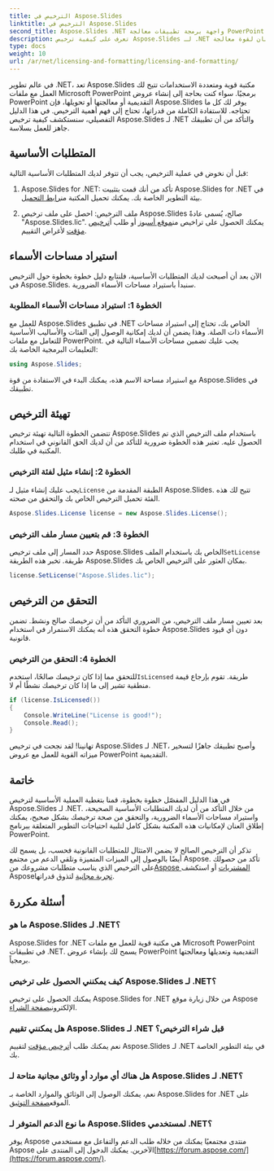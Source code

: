 ```yaml
---
title: الترخيص في Aspose.Slides
linktitle: الترخيص في Aspose.Slides
second_title: Aspose.Slides .NET واجهة برمجة تطبيقات معالجة PowerPoint
description: تعرف على كيفية ترخيص Aspose.Slides لـ .NET وإطلاق العنان لقوة معالجة PowerPoint في تطبيقات .NET الخاصة بك.
type: docs
weight: 10
url: /ar/net/licensing-and-formatting/licensing-and-formatting/
---
```


في عالم تطوير .NET، تعد Aspose.Slides مكتبة قوية ومتعددة الاستخدامات تتيح لك العمل مع ملفات Microsoft PowerPoint برمجيًا. سواء كنت بحاجة إلى إنشاء عروض PowerPoint التقديمية أو معالجتها أو تحويلها، فإن Aspose.Slides يوفر لك كل ما تحتاجه. للاستفادة الكاملة من قدراتها، تحتاج إلى فهم أهمية الترخيص. في هذا الدليل التفصيلي، سنستكشف كيفية ترخيص Aspose.Slides لـ .NET والتأكد من أن تطبيقك جاهز للعمل بسلاسة.

## المتطلبات الأساسية

قبل أن نخوض في عملية الترخيص، يجب أن تتوفر لديك المتطلبات الأساسية التالية:

1.  Aspose.Slides for .NET: تأكد من أنك قمت بتثبيت Aspose.Slides for .NET في بيئة التطوير الخاصة بك. يمكنك تحميل المكتبة من[رابط التحميل](https://releases.aspose.com/slides/net/).

2.  ملف الترخيص: احصل على ملف ترخيص Aspose.Slides صالح، يُسمى عادةً "Aspose.Slides.lic". يمكنك الحصول على تراخيص من[موقع أسبوز](https://purchase.aspose.com/buy) أو طلب أ[ترخيص مؤقت](https://purchase.aspose.com/temporary-license/) لأغراض التقييم.

## استيراد مساحات الأسماء

الآن بعد أن أصبحت لديك المتطلبات الأساسية، فلنتابع دليل خطوة بخطوة حول الترخيص في Aspose.Slides. سنبدأ باستيراد مساحات الأسماء الضرورية.

### الخطوة 1: استيراد مساحات الأسماء المطلوبة

للعمل مع Aspose.Slides في تطبيق .NET الخاص بك، تحتاج إلى استيراد مساحات الأسماء ذات الصلة. وهذا يضمن أن لديك إمكانية الوصول إلى الفئات والأساليب الأساسية للتعامل مع ملفات PowerPoint. يجب عليك تضمين مساحات الأسماء التالية في التعليمات البرمجية الخاصة بك:

```csharp
using Aspose.Slides;
```

مع استيراد مساحة الاسم هذه، يمكنك البدء في الاستفادة من قوة Aspose.Slides في تطبيقك.

## تهيئة الترخيص

تتضمن الخطوة التالية تهيئة ترخيص Aspose.Slides باستخدام ملف الترخيص الذي تم الحصول عليه. تعتبر هذه الخطوة ضرورية للتأكد من أن لديك الحق القانوني في استخدام المكتبة في طلبك.

### الخطوة 2: إنشاء مثيل لفئة الترخيص

 يجب عليك إنشاء مثيل لـ`License` الطبقة المقدمة من Aspose.Slides. تتيح لك هذه الفئة تحميل الترخيص الخاص بك والتحقق من صحته.

```csharp
Aspose.Slides.License license = new Aspose.Slides.License();
```

### الخطوة 3: قم بتعيين مسار ملف الترخيص

 حدد المسار إلى ملف ترخيص Aspose.Slides الخاص بك باستخدام الملف`SetLicense` طريقة. تخبر هذه الطريقة Aspose.Slides بمكان العثور على الترخيص الخاص بك.

```csharp
license.SetLicense("Aspose.Slides.lic");
```

## التحقق من الترخيص

بعد تعيين مسار ملف الترخيص، من الضروري التأكد من أن ترخيصك صالح ونشط. تضمن خطوة التحقق هذه أنه يمكنك الاستمرار في استخدام Aspose.Slides دون أي قيود قانونية.

### الخطوة 4: التحقق من الترخيص

للتحقق مما إذا كان ترخيصك صالحًا، استخدم`IsLicensed` طريقة. تقوم بإرجاع قيمة منطقية تشير إلى ما إذا كان ترخيصك نشطًا أم لا.

```csharp
if (license.IsLicensed())
{
    Console.WriteLine("License is good!");
    Console.Read();
}
```

تهانينا! لقد نجحت في ترخيص Aspose.Slides لـ .NET، وأصبح تطبيقك جاهزًا لتسخير ميزاته القوية للعمل مع عروض PowerPoint التقديمية.

## خاتمة

في هذا الدليل المفصّل خطوة بخطوة، قمنا بتغطية العملية الأساسية لترخيص Aspose.Slides لـ .NET. من خلال التأكد من أن لديك المتطلبات الأساسية الصحيحة، واستيراد مساحات الأسماء الضرورية، والتحقق من صحة ترخيصك بشكل صحيح، يمكنك إطلاق العنان لإمكانيات هذه المكتبة بشكل كامل لتلبية احتياجات التطوير المتعلقة ببرنامج PowerPoint.

 تذكر أن الترخيص الصالح لا يضمن الامتثال للمتطلبات القانونية فحسب، بل يسمح لك أيضًا بالوصول إلى الميزات المتميزة وتلقي الدعم من مجتمع Aspose. تأكد من حصولك على الترخيص الذي يناسب متطلبات مشروعك من[Aspose المشتريات](https://purchase.aspose.com/buy) أو استكشف Aspose[تجربة مجانية](https://releases.aspose.com/) لتذوق قدراتها.

## أسئلة مكررة

### ما هو Aspose.Slides لـ .NET؟
Aspose.Slides for .NET هي مكتبة قوية للعمل مع ملفات Microsoft PowerPoint في تطبيقات .NET. يسمح لك بإنشاء عروض PowerPoint التقديمية وتعديلها ومعالجتها برمجياً.

### كيف يمكنني الحصول على ترخيص Aspose.Slides لـ .NET؟
 يمكنك الحصول على ترخيص Aspose.Slides for .NET من خلال زيارة موقع Aspose الإلكتروني[صفحة الشراء](https://purchase.aspose.com/buy).

### هل يمكنني تقييم Aspose.Slides لـ .NET قبل شراء الترخيص؟
 نعم يمكنك طلب أ[ترخيص مؤقت](https://purchase.aspose.com/temporary-license/) لتقييم Aspose.Slides لـ .NET في بيئة التطوير الخاصة بك.

### هل هناك أي موارد أو وثائق مجانية متاحة لـ Aspose.Slides لـ .NET؟
 نعم، يمكنك الوصول إلى الوثائق والموارد الخاصة بـ Aspose.Slides for .NET على الموقع[صفحة التوثيق](https://reference.aspose.com/slides/net/).

### ما نوع الدعم المتوفر لـ Aspose.Slides لمستخدمي .NET؟
 يوفر Aspose منتدى مجتمعيًا يمكنك من خلاله طلب الدعم والتفاعل مع مستخدمي Aspose الآخرين. يمكنك الدخول إلى المنتدى على[https://forum.aspose.com/](https://forum.aspose.com/).